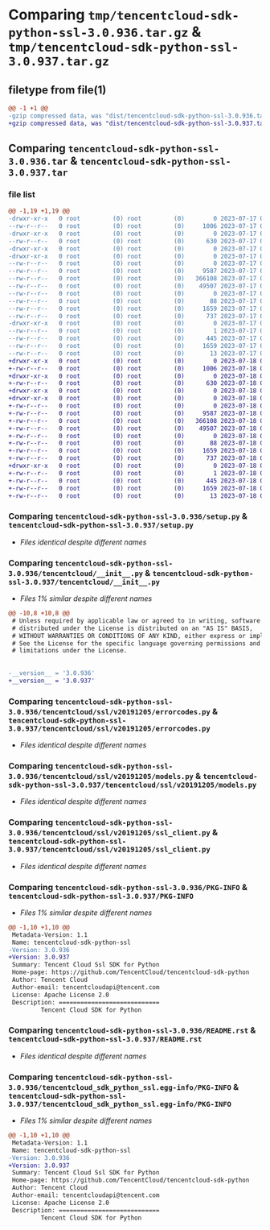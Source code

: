 # Comparing `tmp/tencentcloud-sdk-python-ssl-3.0.936.tar.gz` & `tmp/tencentcloud-sdk-python-ssl-3.0.937.tar.gz`

## filetype from file(1)

```diff
@@ -1 +1 @@
-gzip compressed data, was "dist/tencentcloud-sdk-python-ssl-3.0.936.tar", last modified: Mon Jul 17 00:34:27 2023, max compression
+gzip compressed data, was "dist/tencentcloud-sdk-python-ssl-3.0.937.tar", last modified: Tue Jul 18 00:30:20 2023, max compression
```

## Comparing `tencentcloud-sdk-python-ssl-3.0.936.tar` & `tencentcloud-sdk-python-ssl-3.0.937.tar`

### file list

```diff
@@ -1,19 +1,19 @@
-drwxr-xr-x   0 root         (0) root         (0)        0 2023-07-17 00:34:27.000000 tencentcloud-sdk-python-ssl-3.0.936/
--rw-r--r--   0 root         (0) root         (0)     1006 2023-07-17 00:34:27.000000 tencentcloud-sdk-python-ssl-3.0.936/setup.py
-drwxr-xr-x   0 root         (0) root         (0)        0 2023-07-17 00:34:27.000000 tencentcloud-sdk-python-ssl-3.0.936/tencentcloud/
--rw-r--r--   0 root         (0) root         (0)      630 2023-07-17 00:34:27.000000 tencentcloud-sdk-python-ssl-3.0.936/tencentcloud/__init__.py
-drwxr-xr-x   0 root         (0) root         (0)        0 2023-07-17 00:34:27.000000 tencentcloud-sdk-python-ssl-3.0.936/tencentcloud/ssl/
-drwxr-xr-x   0 root         (0) root         (0)        0 2023-07-17 00:34:27.000000 tencentcloud-sdk-python-ssl-3.0.936/tencentcloud/ssl/v20191205/
--rw-r--r--   0 root         (0) root         (0)        0 2023-07-17 00:34:27.000000 tencentcloud-sdk-python-ssl-3.0.936/tencentcloud/ssl/v20191205/__init__.py
--rw-r--r--   0 root         (0) root         (0)     9587 2023-07-17 00:34:27.000000 tencentcloud-sdk-python-ssl-3.0.936/tencentcloud/ssl/v20191205/errorcodes.py
--rw-r--r--   0 root         (0) root         (0)   366108 2023-07-17 00:34:27.000000 tencentcloud-sdk-python-ssl-3.0.936/tencentcloud/ssl/v20191205/models.py
--rw-r--r--   0 root         (0) root         (0)    49507 2023-07-17 00:34:27.000000 tencentcloud-sdk-python-ssl-3.0.936/tencentcloud/ssl/v20191205/ssl_client.py
--rw-r--r--   0 root         (0) root         (0)        0 2023-07-17 00:34:27.000000 tencentcloud-sdk-python-ssl-3.0.936/tencentcloud/ssl/__init__.py
--rw-r--r--   0 root         (0) root         (0)       88 2023-07-17 00:34:27.000000 tencentcloud-sdk-python-ssl-3.0.936/setup.cfg
--rw-r--r--   0 root         (0) root         (0)     1659 2023-07-17 00:34:27.000000 tencentcloud-sdk-python-ssl-3.0.936/PKG-INFO
--rw-r--r--   0 root         (0) root         (0)      737 2023-07-17 00:34:27.000000 tencentcloud-sdk-python-ssl-3.0.936/README.rst
-drwxr-xr-x   0 root         (0) root         (0)        0 2023-07-17 00:34:27.000000 tencentcloud-sdk-python-ssl-3.0.936/tencentcloud_sdk_python_ssl.egg-info/
--rw-r--r--   0 root         (0) root         (0)        1 2023-07-17 00:34:27.000000 tencentcloud-sdk-python-ssl-3.0.936/tencentcloud_sdk_python_ssl.egg-info/dependency_links.txt
--rw-r--r--   0 root         (0) root         (0)      445 2023-07-17 00:34:27.000000 tencentcloud-sdk-python-ssl-3.0.936/tencentcloud_sdk_python_ssl.egg-info/SOURCES.txt
--rw-r--r--   0 root         (0) root         (0)     1659 2023-07-17 00:34:27.000000 tencentcloud-sdk-python-ssl-3.0.936/tencentcloud_sdk_python_ssl.egg-info/PKG-INFO
--rw-r--r--   0 root         (0) root         (0)       13 2023-07-17 00:34:27.000000 tencentcloud-sdk-python-ssl-3.0.936/tencentcloud_sdk_python_ssl.egg-info/top_level.txt
+drwxr-xr-x   0 root         (0) root         (0)        0 2023-07-18 00:30:20.000000 tencentcloud-sdk-python-ssl-3.0.937/
+-rw-r--r--   0 root         (0) root         (0)     1006 2023-07-18 00:30:20.000000 tencentcloud-sdk-python-ssl-3.0.937/setup.py
+drwxr-xr-x   0 root         (0) root         (0)        0 2023-07-18 00:30:20.000000 tencentcloud-sdk-python-ssl-3.0.937/tencentcloud/
+-rw-r--r--   0 root         (0) root         (0)      630 2023-07-18 00:30:20.000000 tencentcloud-sdk-python-ssl-3.0.937/tencentcloud/__init__.py
+drwxr-xr-x   0 root         (0) root         (0)        0 2023-07-18 00:30:20.000000 tencentcloud-sdk-python-ssl-3.0.937/tencentcloud/ssl/
+drwxr-xr-x   0 root         (0) root         (0)        0 2023-07-18 00:30:20.000000 tencentcloud-sdk-python-ssl-3.0.937/tencentcloud/ssl/v20191205/
+-rw-r--r--   0 root         (0) root         (0)        0 2023-07-18 00:30:20.000000 tencentcloud-sdk-python-ssl-3.0.937/tencentcloud/ssl/v20191205/__init__.py
+-rw-r--r--   0 root         (0) root         (0)     9587 2023-07-18 00:30:20.000000 tencentcloud-sdk-python-ssl-3.0.937/tencentcloud/ssl/v20191205/errorcodes.py
+-rw-r--r--   0 root         (0) root         (0)   366108 2023-07-18 00:30:20.000000 tencentcloud-sdk-python-ssl-3.0.937/tencentcloud/ssl/v20191205/models.py
+-rw-r--r--   0 root         (0) root         (0)    49507 2023-07-18 00:30:20.000000 tencentcloud-sdk-python-ssl-3.0.937/tencentcloud/ssl/v20191205/ssl_client.py
+-rw-r--r--   0 root         (0) root         (0)        0 2023-07-18 00:30:20.000000 tencentcloud-sdk-python-ssl-3.0.937/tencentcloud/ssl/__init__.py
+-rw-r--r--   0 root         (0) root         (0)       88 2023-07-18 00:30:20.000000 tencentcloud-sdk-python-ssl-3.0.937/setup.cfg
+-rw-r--r--   0 root         (0) root         (0)     1659 2023-07-18 00:30:20.000000 tencentcloud-sdk-python-ssl-3.0.937/PKG-INFO
+-rw-r--r--   0 root         (0) root         (0)      737 2023-07-18 00:30:20.000000 tencentcloud-sdk-python-ssl-3.0.937/README.rst
+drwxr-xr-x   0 root         (0) root         (0)        0 2023-07-18 00:30:20.000000 tencentcloud-sdk-python-ssl-3.0.937/tencentcloud_sdk_python_ssl.egg-info/
+-rw-r--r--   0 root         (0) root         (0)        1 2023-07-18 00:30:20.000000 tencentcloud-sdk-python-ssl-3.0.937/tencentcloud_sdk_python_ssl.egg-info/dependency_links.txt
+-rw-r--r--   0 root         (0) root         (0)      445 2023-07-18 00:30:20.000000 tencentcloud-sdk-python-ssl-3.0.937/tencentcloud_sdk_python_ssl.egg-info/SOURCES.txt
+-rw-r--r--   0 root         (0) root         (0)     1659 2023-07-18 00:30:20.000000 tencentcloud-sdk-python-ssl-3.0.937/tencentcloud_sdk_python_ssl.egg-info/PKG-INFO
+-rw-r--r--   0 root         (0) root         (0)       13 2023-07-18 00:30:20.000000 tencentcloud-sdk-python-ssl-3.0.937/tencentcloud_sdk_python_ssl.egg-info/top_level.txt
```

### Comparing `tencentcloud-sdk-python-ssl-3.0.936/setup.py` & `tencentcloud-sdk-python-ssl-3.0.937/setup.py`

 * *Files identical despite different names*

### Comparing `tencentcloud-sdk-python-ssl-3.0.936/tencentcloud/__init__.py` & `tencentcloud-sdk-python-ssl-3.0.937/tencentcloud/__init__.py`

 * *Files 1% similar despite different names*

```diff
@@ -10,8 +10,8 @@
 # Unless required by applicable law or agreed to in writing, software
 # distributed under the License is distributed on an "AS IS" BASIS,
 # WITHOUT WARRANTIES OR CONDITIONS OF ANY KIND, either express or implied.
 # See the License for the specific language governing permissions and
 # limitations under the License.
 
 
-__version__ = '3.0.936'
+__version__ = '3.0.937'
```

### Comparing `tencentcloud-sdk-python-ssl-3.0.936/tencentcloud/ssl/v20191205/errorcodes.py` & `tencentcloud-sdk-python-ssl-3.0.937/tencentcloud/ssl/v20191205/errorcodes.py`

 * *Files identical despite different names*

### Comparing `tencentcloud-sdk-python-ssl-3.0.936/tencentcloud/ssl/v20191205/models.py` & `tencentcloud-sdk-python-ssl-3.0.937/tencentcloud/ssl/v20191205/models.py`

 * *Files identical despite different names*

### Comparing `tencentcloud-sdk-python-ssl-3.0.936/tencentcloud/ssl/v20191205/ssl_client.py` & `tencentcloud-sdk-python-ssl-3.0.937/tencentcloud/ssl/v20191205/ssl_client.py`

 * *Files identical despite different names*

### Comparing `tencentcloud-sdk-python-ssl-3.0.936/PKG-INFO` & `tencentcloud-sdk-python-ssl-3.0.937/PKG-INFO`

 * *Files 1% similar despite different names*

```diff
@@ -1,10 +1,10 @@
 Metadata-Version: 1.1
 Name: tencentcloud-sdk-python-ssl
-Version: 3.0.936
+Version: 3.0.937
 Summary: Tencent Cloud Ssl SDK for Python
 Home-page: https://github.com/TencentCloud/tencentcloud-sdk-python
 Author: Tencent Cloud
 Author-email: tencentcloudapi@tencent.com
 License: Apache License 2.0
 Description: ============================
         Tencent Cloud SDK for Python
```

### Comparing `tencentcloud-sdk-python-ssl-3.0.936/README.rst` & `tencentcloud-sdk-python-ssl-3.0.937/README.rst`

 * *Files identical despite different names*

### Comparing `tencentcloud-sdk-python-ssl-3.0.936/tencentcloud_sdk_python_ssl.egg-info/PKG-INFO` & `tencentcloud-sdk-python-ssl-3.0.937/tencentcloud_sdk_python_ssl.egg-info/PKG-INFO`

 * *Files 1% similar despite different names*

```diff
@@ -1,10 +1,10 @@
 Metadata-Version: 1.1
 Name: tencentcloud-sdk-python-ssl
-Version: 3.0.936
+Version: 3.0.937
 Summary: Tencent Cloud Ssl SDK for Python
 Home-page: https://github.com/TencentCloud/tencentcloud-sdk-python
 Author: Tencent Cloud
 Author-email: tencentcloudapi@tencent.com
 License: Apache License 2.0
 Description: ============================
         Tencent Cloud SDK for Python
```

